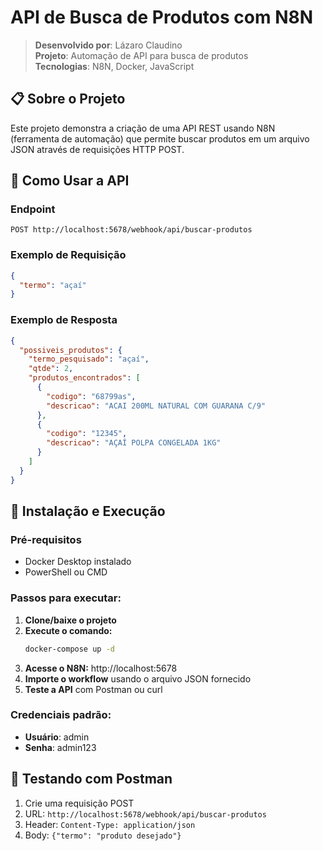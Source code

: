 # API de Busca de Produtos com N8N

> **Desenvolvido por**: Lázaro Claudino  
> **Projeto**: Automação de API para busca de produtos  
> **Tecnologias**: N8N, Docker, JavaScript  

## 📋 Sobre o Projeto

Este projeto demonstra a criação de uma API REST usando N8N (ferramenta de automação) que permite buscar produtos em um arquivo JSON através de requisições HTTP POST.

## 📡 Como Usar a API

### Endpoint
```
POST http://localhost:5678/webhook/api/buscar-produtos
```

### Exemplo de Requisição
```json
{
  "termo": "açaí"
}
```

### Exemplo de Resposta
```json
{
  "possiveis_produtos": {
    "termo_pesquisado": "açaí",
    "qtde": 2,
    "produtos_encontrados": [
      {
        "codigo": "68799as",
        "descricao": "ACAI 200ML NATURAL COM GUARANA C/9"
      },
      {
        "codigo": "12345",
        "descricao": "AÇAÍ POLPA CONGELADA 1KG"
      }
    ]
  }
}
```

## 🐳 Instalação e Execução

### Pré-requisitos
- Docker Desktop instalado
- PowerShell ou CMD

### Passos para executar:

1. **Clone/baixe o projeto**
2. **Execute o comando:**
   ```bash
   docker-compose up -d
   ```
3. **Acesse o N8N:** http://localhost:5678
4. **Importe o workflow** usando o arquivo JSON fornecido
5. **Teste a API** com Postman ou curl

### Credenciais padrão:
- **Usuário**: admin
- **Senha**: admin123

## 🧪 Testando com Postman

1. Crie uma requisição POST
2. URL: `http://localhost:5678/webhook/api/buscar-produtos`
3. Header: `Content-Type: application/json`
4. Body: `{"termo": "produto desejado"}`